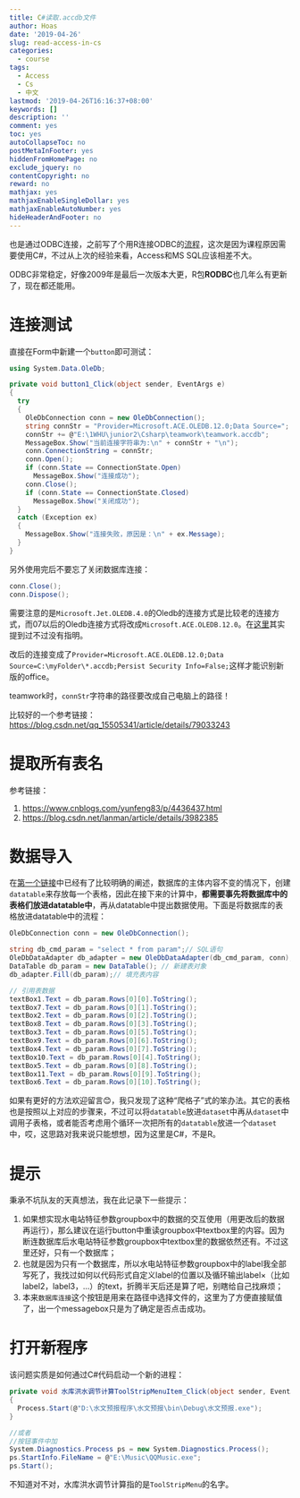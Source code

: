 ```yaml
---
title: C#读取.accdb文件
author: Hoas
date: '2019-04-26'
slug: read-access-in-cs
categories:
  - course
tags:
  - Access
  - Cs
  - 中文
lastmod: '2019-04-26T16:16:37+08:00'
keywords: []
description: ''
comment: yes
toc: yes
autoCollapseToc: no
postMetaInFooter: yes
hiddenFromHomePage: no
exclude_jquery: no
contentCopyright: no
reward: no
mathjax: yes
mathjaxEnableSingleDollar: yes
mathjaxEnableAutoNumber: yes
hideHeaderAndFooter: no
---
```


也是通过ODBC连接，之前写了个用R连接ODBC的[流程](https://hoas.xyz/post/read-access-and-mssql-in-r/)，这次是因为课程原因需要使用C#，不过从上次的经验来看，Access和MS SQL应该相差不大。

ODBC非常稳定，好像2009年是最后一次版本大更，R包**RODBC**也几年么有更新了，现在都还能用。	

<!--more-->

# 连接测试

直接在Form中新建一个`button`即可测试：

```cs
using System.Data.OleDb;

private void button1_Click(object sender, EventArgs e)
{
  try
  {
    OleDbConnection conn = new OleDbConnection();
    string connStr = "Provider=Microsoft.ACE.OLEDB.12.0;Data Source=";
    connStr += @"E:\1WHU\junior2\Csharp\teamwork\teamwork.accdb";
    MessageBox.Show("当前连接字符串为:\n" + connStr + "\n");
    conn.ConnectionString = connStr;
    conn.Open();
    if (conn.State == ConnectionState.Open)
      MessageBox.Show("连接成功");
    conn.Close();
    if (conn.State == ConnectionState.Closed)
      MessageBox.Show("关闭成功");
  }
  catch (Exception ex)
  {
    MessageBox.Show("连接失败，原因是：\n" + ex.Message);
  }
}
```

另外使用完后不要忘了关闭数据库连接：

```cs
conn.Close();
conn.Dispose();
```

需要注意的是`Microsoft.Jet.OLEDB.4.0`的Oledb的连接方式是比较老的连接方式，而07以后的Oledb连接方式将改成`Microsoft.ACE.OLEDB.12.0`。在[这里](https://hoas.xyz/post/read-and-write-excel-in-cs/)其实提到过不过没有指明。

改后的连接变成了`Provider=Microsoft.ACE.OLEDB.12.0;Data Source=C:\myFolder\*.accdb;Persist Security Info=False;`这样才能识别新版的office。

teamwork时，`connStr`字符串的路径要改成自己电脑上的路径！

比较好的一个参考链接：https://blog.csdn.net/qq_15505341/article/details/79033243

# 提取所有表名

参考链接：

1. https://www.cnblogs.com/yunfeng83/p/4436437.html
2. https://blog.csdn.net/lanman/article/details/3982385

# 数据导入

在[第一个链接](https://blog.csdn.net/qq_15505341/article/details/79033243)中已经有了比较明确的阐述，数据库的主体内容不变的情况下，创建`datatable`来存放每一个表格，因此在接下来的计算中，**都需要事先将数据库中的表格们放进datatable中**，再从datatable中提出数据使用。下面是将数据库的表格放进datatable中的流程：

```cs
OleDbConnection conn = new OleDbConnection();

string db_cmd_param = "select * from param";// SQL语句
OleDbDataAdapter db_adapter = new OleDbDataAdapter(db_cmd_param, conn); // 创建适配对象
DataTable db_param = new DataTable(); // 新建表对象
db_adapter.Fill(db_param);// 填充表内容

// 引用表数据
textBox1.Text = db_param.Rows[0][0].ToString();
textBox7.Text = db_param.Rows[0][1].ToString();
textBox2.Text = db_param.Rows[0][2].ToString();
textBox8.Text = db_param.Rows[0][3].ToString();
textBox3.Text = db_param.Rows[0][5].ToString();
textBox9.Text = db_param.Rows[0][6].ToString();
textBox4.Text = db_param.Rows[0][7].ToString();
textBox10.Text = db_param.Rows[0][4].ToString();
textBox5.Text = db_param.Rows[0][8].ToString();
textBox11.Text = db_param.Rows[0][9].ToString();
textBox6.Text = db_param.Rows[0][10].ToString();
```

如果有更好的方法欢迎留言:blush:，我只发现了这种“爬格子”式的笨办法。其它的表格也是按照以上对应的步骤来，不过可以将`datatable`放进`dataset`中再从`dataset`中调用子表格，或者能否考虑用个循环一次把所有的`datatable`放进一个`dataset`中，哎，这思路对我来说只能想想，因为这里是C#，不是R。

# 提示

秉承不坑队友的天真想法，我在此记录下一些提示：

1. 如果想实现水电站特征参数groupbox中的数据的交互使用（用更改后的数据再运行），那么建议在运行button中重读groupbox中textbox里的内容。因为断连数据库后水电站特征参数groupbox中textbox里的数据依然还有。不过这里还好，只有一个数据库；
2. 也就是因为只有一个数据库，所以水电站特征参数groupbox中的label我全部写死了，我找过如何以代码形式自定义label的位置以及循环输出label×（比如label2，label3，...）的text，折腾半天后还是算了吧，别瞎给自己找麻烦；
3. 本来`数据库连接`这个按钮是用来在路径中选择文件的，这里为了方便直接赋值了，出一个messagebox只是为了确定是否点击成功。

# 打开新程序

该问题实质是如何通过C#代码启动一个新的进程：

```cs
private void 水库洪水调节计算ToolStripMenuItem_Click(object sender, EventArgs e)
{
  Process.Start(@"D:\水文预报程序\水文预报\bin\Debug\水文预报.exe");
}

//或者
//按钮事件中加
System.Diagnostics.Process ps = new System.Diagnostics.Process();
ps.StartInfo.FileName = @"E:\Music\QQMusic.exe";
ps.Start();
```

不知道对不对，水库洪水调节计算指的是`ToolStripMenu`的名字。